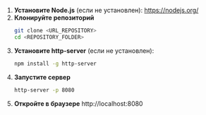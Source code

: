 1. **Установите Node.js** (если не установлен): 
   https://nodejs.org/
2. **Клонируйте репозиторий**
   ```sh
   git clone <URL_REPOSITORY>
   cd <REPOSITORY_FOLDER>
   ```
3. **Установите http-server** (если не установлен):
   ```sh
   npm install -g http-server
   ```
4. **Запустите сервер**
   ```sh
   http-server -p 8080
   ```
5. **Откройте в браузере**
   http://localhost:8080
